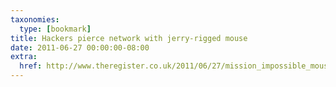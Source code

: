 ```yaml
---
taxonomies:
  type: [bookmark]
title: Hackers pierce network with jerry-rigged mouse
date: 2011-06-27 00:00:00-08:00
extra:
  href: http://www.theregister.co.uk/2011/06/27/mission_impossible_mouse_attack/
---
```

